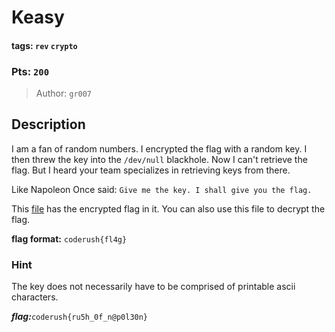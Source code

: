 # Keasy

#### tags: `rev` `crypto`

### Pts: `200`

>Author: `gr007`

## Description

I am a fan of random numbers.
I encrypted the flag with a random key.
I then threw the key into the `/dev/null` blackhole.
Now I can't retrieve the flag.
But I heard your team specializes in retrieving keys from there.

Like Napoleon Once said:
`Give me the key. I shall give you the flag.`

This [file](keasy) has the encrypted flag in it. You can also use this file to decrypt the flag.

**flag format:** `coderush{fl4g}`

### Hint

The key does not necessarily have to be comprised of printable ascii characters.

***flag:***`coderush{ru5h_0f_n@p0l30n}`